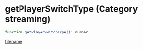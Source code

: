 # getPlayerSwitchType (Category streaming)

```js
function getPlayerSwitchType(): number
```

[filename](getPlayerSwitchType_m.md ':include')